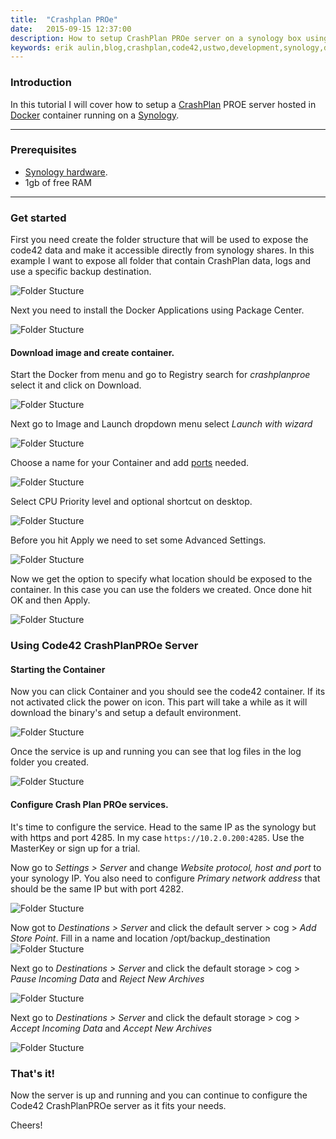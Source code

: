 ```yaml
---
title:  "Crashplan PROe"
date:   2015-09-15 12:37:00
description: How to setup CrashPlan PROe server on a synology box using Docker,
keywords: erik aulin,blog,crashplan,code42,ustwo,development,synology,docker
---
```


### Introduction
In this tutorial I will cover how to setup a [CrashPlan](http://www.code42.com/products/crashplan) PROE server hosted in [Docker](https://www.docker.com) container running on a [Synology](https://www.synology.com/en-global).

***
### Prerequisites
* [Synology hardware](https://www.synology.com/en-us/products).
* 1gb of free RAM

***

### Get started

First you need create the folder structure that will be used to expose the code42 data and make it accessible directly from synology shares.
In this example I want to expose all folder that contain CrashPlan data, logs and use a specific backup destination.

![Folder Stucture](/assets/images/code42/code42_folders.png)

Next you need to install the Docker Applications using Package Center.

![Folder Stucture](/assets/images/code42/code42_docker_install.png)

#### Download image and create container.

Start the Docker from menu and go to Registry search for *crashplanproe* select it and click on Download.

![Folder Stucture](/assets/images/code42/code42_docker_registry.png)

Next go to Image and Launch dropdown menu select *Launch with wizard*

![Folder Stucture](/assets/images/code42/code42_docker_image.png)

Choose a name for your Container and add [ports](http://support.code42.com/Administrator/3/Planning_And_Installing/TCP_And_UDP_Ports) needed.

![Folder Stucture](/assets/images/code42/code42_docker_wizard.png)

Select CPU Priority level and optional shortcut on desktop.

![Folder Stucture](/assets/images/code42/code42_docker_wizard2.png)

Before you hit Apply we need to set some Advanced Settings.

![Folder Stucture](/assets/images/code42/code42_docker_wizard3.png)

Now we get the option to specify what location should be exposed to the container.
In this case you can use the folders we created. Once done hit OK and then Apply.

![Folder Stucture](/assets/images/code42/code42_docker_volume.png)

### Using Code42 CrashPlanPROe Server

#### Starting the Container

Now you can click Container and you should see the code42 container.
If its not activated click the power on icon. This part will take a while as it will download the binary's and setup a default environment.

![Folder Stucture](/assets/images/code42/code42_docker_container.png)

Once the service is up and running you can see that log files in the log folder you created.

![Folder Stucture](/assets/images/code42/code42_logs.png)

#### Configure Crash Plan PROe services.

It's time to configure the service. Head to the same IP as the synology but with https and port 4285.
In my case `https://10.2.0.200:4285`. Use the MasterKey or sign up for a trial.

Now go to *Settings > Server* and change *Website protocol, host and port* to your synology IP.
You also need to configure *Primary network address* that should be the same IP but with port 4282.

![Folder Stucture](/assets/images/code42/code42_network.png)

Now got to *Destinations > Server* and click the default server > cog > *Add Store Point*.
Fill in a name and location /opt/backup_destination
![Folder Stucture](/assets/images/code42/code42_server_storepoints.png)

Next go to *Destinations > Server* and click the default storage > cog > *Pause Incoming Data* and *Reject New Archives*

![Folder Stucture](/assets/images/code42/code42_default_store.png)

Next go to *Destinations > Server* and click the default storage > cog > *Accept Incoming Data* and *Accept New Archives*

![Folder Stucture](/assets/images/code42/code42_new_store.png)

### That's it!

Now the server is up and running and you can continue to configure the Code42 CrashPlanPROe server as it fits your needs.

Cheers!

